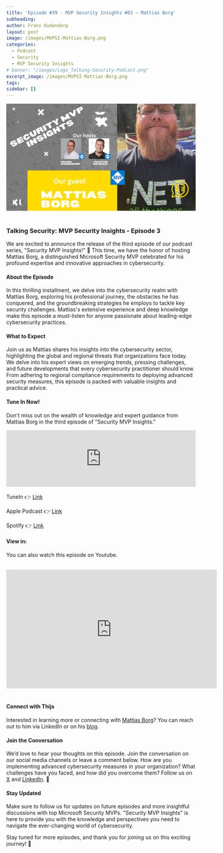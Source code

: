 ```yaml
---
title: 'Episode #39 - MVP Security Insights #03 – Mattias Borg'
subheading: 
author: Frans Oudendorp
layout: post
image: /images/MVPSI-Mattias-Borg.png
categories:
  - Podcast
  - Security
  - MVP Security Insights
# banner: "/images/Logo_Talking-Security-Podcast.png"
excerpt_image: /images/MVPSI-Mattias-Borg.png
tags: 
sidebar: []
---
```


<div>
  <img width="600" src="/images/MVPSI-Mattias-Borg.png" >
</div> <br>

### Talking Security: MVP Security Insights - Episode 3

We are excited to announce the release of the third episode of our podcast series, "Security MVP Insights!" 🎉 This time, we have the honor of hosting Mattias Borg, a distinguished Microsoft Security MVP celebrated for his profound expertise and innovative approaches in cybersecurity.

#### About the Episode
In this thrilling installment, we delve into the cybersecurity realm with Mattias Borg, exploring his professional journey, the obstacles he has conquered, and the groundbreaking strategies he employs to tackle key security challenges. Mattias's extensive experience and deep knowledge make this episode a must-listen for anyone passionate about leading-edge cybersecurity practices.

#### What to Expect
Join us as Mattias shares his insights into the cybersecurity sector, highlighting the global and regional threats that organizations face today. We delve into his expert views on emerging trends, pressing challenges, and future developments that every cybersecurity practitioner should know. From adhering to regional compliance requirements to deploying advanced security measures, this episode is packed with valuable insights and practical advice.

#### Tune In Now!
Don't miss out on the wealth of knowledge and expert guidance from Mattias Borg in the third episode of "Security MVP Insights."


<iframe src="https://player.rss.com/talking-security/1581531?theme=dark" style="width: 100%; height: 150px;" title="MVP Insights E03 - How Airbrush Boosts Mattias Bor" frameBorder="0" allow="accelerometer; autoplay; clipboard-write; encrypted-media; gyroscope; picture-in-picture"><a href="https://rss.com/podcasts/talking-security/1581531/">MVP Insights E03 - How Airbrush Boosts Mattias Borg</a></iframe>
<br>


TuneIn 👉 [Link][tunein-podcast]

Apple Podcast 👉 [Link][apple-podcast]

Spotify 👉 [Link][spotify]


#### View in:
You can also watch this episode on Youtube.

<br>
<center>
<iframe width="560" height="315" src="https://www.youtube.com/embed/VyIn5PjJ8hg?si=d8izzy9QJ9j1Ub3R" title="YouTube video player" frameborder="0" allow="accelerometer; autoplay; clipboard-write; encrypted-media; gyroscope; picture-in-picture; web-share" referrerpolicy="strict-origin-when-cross-origin" allowfullscreen></iframe></center>
<br>

#### Connect with Thijs
Interested in learning more or connecting with [Mattias Borg][linkedin-mattias]? You can reach out to him via LinkedIn or on his [blog][blog-mattias].

#### Join the Conversation
We’d love to hear your thoughts on this episode. Join the conversation on our social media channels or leave a comment below. How are you implementing advanced cybersecurity measures in your organization? What challenges have you faced, and how did you overcome them? Follow us on [X][twitter] and [LinkedIn][linkedin]. 👋

#### Stay Updated
Make sure to follow us for updates on future episodes and more insightful discussions with top Microsoft Security MVPs. "Security MVP Insights" is here to provide you with the knowledge and perspectives you need to navigate the ever-changing world of cybersecurity.

Stay tuned for more episodes, and thank you for joining us on this exciting journey! 🙌




[spotify]: https://open.spotify.com/episode/3UsoLPwguq7CFpwU4hz1vL
[apple-podcast]: #
[tunein-podcast]: #
[twitter]: https://twitter.com/SecurityTalking
[linkedin]: https://www.linkedin.com/company/talkingsecurity-podcast
[youtube]: https://www.youtube.com/@TalkingSecurity
[linkedin-frans]: https://www.linkedin.com/in/fransoudendorp/
[linkedin-pouyan]: https://www.linkedin.com/in/pkhabazi/
[linkedin-mattias]: https://www.linkedin.com/in/matteborg82
[blog-mattias]: https://blog.sec-labs.com/
